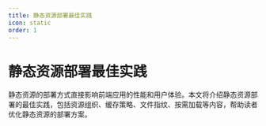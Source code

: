 ```yaml
---
title: 静态资源部署最佳实践
icon: static
order: 1
---
```


# 静态资源部署最佳实践

静态资源的部署方式直接影响前端应用的性能和用户体验。本文将介绍静态资源部署的最佳实践，包括资源组织、缓存策略、文件指纹、按需加载等内容，帮助读者优化静态资源的部署方案。

